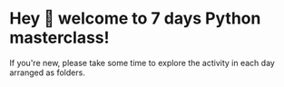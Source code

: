 # Hey 👋 welcome to 7 days Python masterclass!

If you're new, please take some time to explore the activity in each day arranged as folders.

